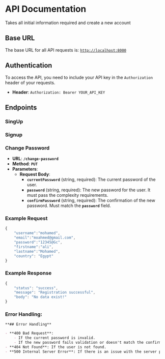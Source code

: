 # API Documentation

Takes all initial information required and create a new account

## Base URL

The base URL for all API requests is: [`http://localhost:8000`](http://localhost:8000/)

## Authentication

To access the API, you need to include your API key in the `Authorization` header of your requests.

- **Header**: `Authorization: Bearer YOUR_API_KEY`

## Endpoints

### SingUp

### **Signup**

### **Change Password**

- **URL**: **`/change-password`**
- **Method**: **`PUT`**
- **Parameters**:
    - **Request Body**:
        - **`currentPassword`** (string, required): The current password of the user.
        - **`password`** (string, required): The new password for the user. It must pass the complexity requirements.
        - **`confirmPassword`** (string, required): The confirmation of the new password. Must match the **`password`** field.

### Example Request

```jsx
{
    "username":"mohamed",
    "email":"moahmed@gmail.com",
    "password":"12345@Gc",
    "firstname":"ali",
    "lastname":"Mohamed",
    "country": "Egypt"
}
```

### Example Response

```jsx
{
    "status": "success",
    "message": "Registration successful",
    "body": "No data exist!"
}
```

### Error Handling:

```markdown
**## Error Handling**

- **400 Bad Request**:
    - If the current password is invalid.
    - If the new password fails validation or doesn't match the confirmation.
- **404 Not Found**: If the user is not found.
- **500 Internal Server Error**: If there is an issue with the server processing the request.
```